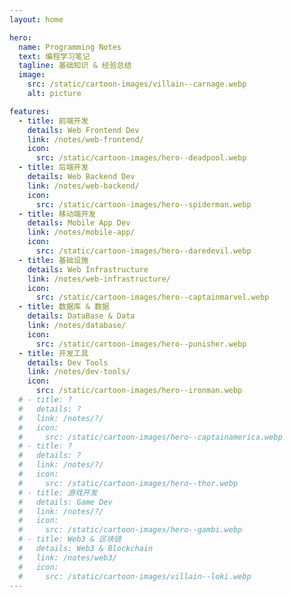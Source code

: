 ```yaml
---
layout: home

hero:
  name: Programming Notes
  text: 编程学习笔记
  tagline: 基础知识 & 经验总结
  image:
    src: /static/cartoon-images/villain--carnage.webp
    alt: picture

features:
  - title: 前端开发
    details: Web Frontend Dev
    link: /notes/web-frontend/
    icon:
      src: /static/cartoon-images/hero--deadpool.webp
  - title: 后端开发
    details: Web Backend Dev
    link: /notes/web-backend/
    icon:
      src: /static/cartoon-images/hero--spiderman.webp
  - title: 移动端开发
    details: Mobile App Dev
    link: /notes/mobile-app/
    icon:
      src: /static/cartoon-images/hero--daredevil.webp
  - title: 基础设施
    details: Web Infrastructure
    link: /notes/web-infrastructure/
    icon:
      src: /static/cartoon-images/hero--captainmarvel.webp
  - title: 数据库 & 数据
    details: DataBase & Data
    link: /notes/database/
    icon:
      src: /static/cartoon-images/hero--punisher.webp
  - title: 开发工具
    details: Dev Tools
    link: /notes/dev-tools/
    icon:
      src: /static/cartoon-images/hero--ironman.webp
  # - title: ?
  #   details: ?
  #   link: /notes/?/
  #   icon:
  #     src: /static/cartoon-images/hero--captainamerica.webp
  # - title: ?
  #   details: ?
  #   link: /notes/?/
  #   icon:
  #     src: /static/cartoon-images/hero--thor.webp
  # - title: 游戏开发
  #   details: Game Dev
  #   link: /notes/?/
  #   icon:
  #     src: /static/cartoon-images/hero--gambi.webp
  # - title: Web3 & 区块链
  #   details: Web3 & Blockchain
  #   link: /notes/web3/
  #   icon:
  #     src: /static/cartoon-images/villain--loki.webp
---
```

